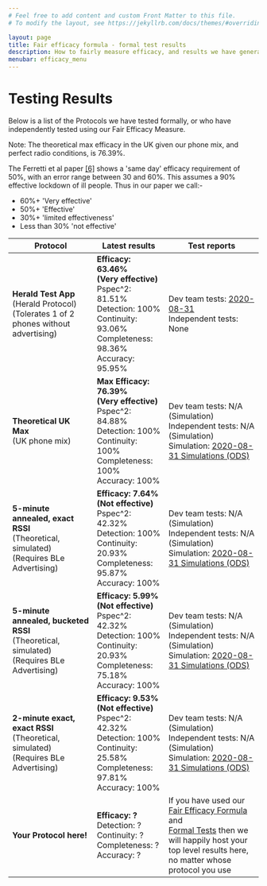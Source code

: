 ```yaml
---
# Feel free to add content and custom Front Matter to this file.
# To modify the layout, see https://jekyllrb.com/docs/themes/#overriding-theme-defaults

layout: page
title: Fair efficacy formula - formal test results
description: How to fairly measure efficacy, and results we have generated.
menubar: efficacy_menu
---
```


# Testing Results

Below is a list of the Protocols we have tested formally, or who have independently tested
using our Fair Efficacy Measure.

Note: The theoretical max efficacy in the UK given our phone mix, and perfect radio conditions, is 76.39%.

The Ferretti et al paper [[6]](/paper/bibliography#a-6) shows a 'same day' efficacy requirement of 50%,
with an error range between 30 and 60%. This assumes a 90% effective lockdown of ill people. 
Thus in our paper we call:-

- 60%+ 'Very effective'
- 50%+ 'Effective'
- 30%+ 'limited effectiveness'
- Less than 30% 'not effective'

|Protocol|Latest results|Test reports|
|---|---|---|
|<b>Herald Test App</b><br>(Herald Protocol)<br>(Tolerates 1 of 2 phones without advertising)|<b>Efficacy: 63.46%<br>(Very effective)</b><br>Pspec^2: 81.51%<br>Detection: 100%<br>Continuity: 93.06%<br>Completeness: 98.36%<br>Accuracy: 95.95%|Dev team tests: [2020-08-31](../results/herald-2020-08-31)<br>Independent tests: None|
|<b>Theoretical UK Max</b><br>(UK phone mix)|<b>Max Efficacy: 76.39%<br>(Very effective)</b><br>Pspec^2: 84.88%<br>Detection: 100%<br>Continuity: 100%<br>Completeness: 100%<br>Accuracy: 100%|Dev team tests: N/A (Simulation)<br>Independent tests: N/A (Simulation)<br>Simulation: [2020-08-31 Simulations (ODS)](../documents/protocols-paper-synthetic-data.ods)|
|<b>5-minute annealed, exact RSSI</b><br>(Theoretical, simulated)<br>(Requires BLe Advertising)|<b>Efficacy: 7.64%<br>(Not effective)</b><br>Pspec^2: 42.32%<br>Detection: 100%<br>Continuity: 20.93%<br>Completeness: 95.87%<br>Accuracy: 100%|Dev team tests: N/A (Simulation)<br>Independent tests: N/A (Simulation)<br>Simulation: [2020-08-31 Simulations (ODS)](../documents/protocols-paper-synthetic-data.ods)|
|<b>5-minute annealed, bucketed RSSI</b><br>(Theoretical, simulated)<br>(Requires BLe Advertising)|<b>Efficacy: 5.99%<br>(Not effective)</b><br>Pspec^2: 42.32%<br>Detection: 100%<br>Continuity: 20.93%<br>Completeness: 75.18%<br>Accuracy: 100%|Dev team tests: N/A (Simulation)<br>Independent tests: N/A (Simulation)<br>Simulation: [2020-08-31 Simulations (ODS)](../documents/protocols-paper-synthetic-data.ods)|
|<b>2-minute exact, exact RSSI</b><br>(Theoretical, simulated)<br>(Requires BLe Advertising)|<b>Efficacy: 9.53%<br>(Not effective)</b><br>Pspec^2: 42.32%<br>Detection: 100%<br>Continuity: 25.58%<br>Completeness: 97.81%<br>Accuracy: 100%|Dev team tests: N/A (Simulation)<br>Independent tests: N/A (Simulation)<br>Simulation: [2020-08-31 Simulations (ODS)](../documents/protocols-paper-synthetic-data.ods)|
|<b>Your Protocol here!</b>|<b>Efficacy: ?</b><br>Detection: ?<br>Continuity: ?<br>Completeness: ?<br>Accuracy: ?|If you have used our [Fair Efficacy Formula](../efficacy/paper) and <br>[Formal Tests](../efficacy/method) then we will happily host your <br>top level results here, no matter whose protocol you use|